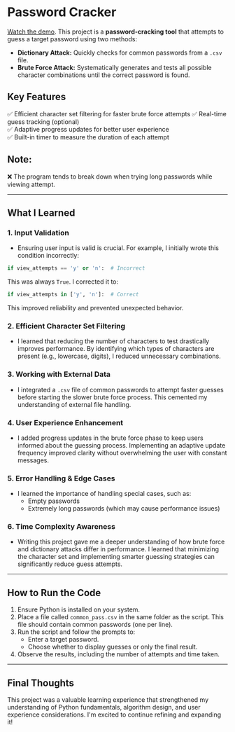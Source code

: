# Password Cracker 

[Watch the demo](https://github.com/cris-mbici/brute_force/raw/main/brute_force_demo.mp4). This project is a **password-cracking tool** that attempts to guess a target password using two methods:  
- **Dictionary Attack:** Quickly checks for common passwords from a `.csv` file.
- **Brute Force Attack:** Systematically generates and tests all possible character combinations until the correct password is found.

## Key Features  
✅ Efficient character set filtering for faster brute force attempts
✅ Real-time guess tracking (optional)  
✅ Adaptive progress updates for better user experience  
✅ Built-in timer to measure the duration of each attempt

## Note:
❌ The program tends to break down when trying long passwords while viewing attempt.
 
---

## What I Learned
### 1. **Input Validation**
- Ensuring user input is valid is crucial. For example, I initially wrote this condition incorrectly:
```python
if view_attempts == 'y' or 'n':  # Incorrect
```
This was always `True`. I corrected it to:
```python
if view_attempts in ['y', 'n']:  # Correct
```
This improved reliability and prevented unexpected behavior.

### 2. **Efficient Character Set Filtering**
- I learned that reducing the number of characters to test drastically improves performance. By identifying which types of characters are present (e.g., lowercase, digits), I reduced unnecessary combinations.

### 3. **Working with External Data**
- I integrated a `.csv` file of common passwords to attempt faster guesses before starting the slower brute force process. This cemented my understanding of external file handling.

### 4. **User Experience Enhancement**
- I added progress updates in the brute force phase to keep users informed about the guessing process. Implementing an adaptive update frequency improved clarity without overwhelming the user with constant messages.

### 5. **Error Handling & Edge Cases**
- I learned the importance of handling special cases, such as:
  - Empty passwords
  - Extremely long passwords (which may cause performance issues)

### 6. **Time Complexity Awareness**
- Writing this project gave me a deeper understanding of how brute force and dictionary attacks differ in performance. I learned that minimizing the character set and implementing smarter guessing strategies can significantly reduce guess attempts.

---

## How to Run the Code
1. Ensure Python is installed on your system.
2. Place a file called `common_pass.csv` in the same folder as the script. This file should contain common passwords (one per line).
3. Run the script and follow the prompts to:
   - Enter a target password.
   - Choose whether to display guesses or only the final result.
4. Observe the results, including the number of attempts and time taken.

---

## Final Thoughts
This project was a valuable learning experience that strengthened my understanding of Python fundamentals, algorithm design, and user experience considerations. I'm excited to continue refining and expanding it!

